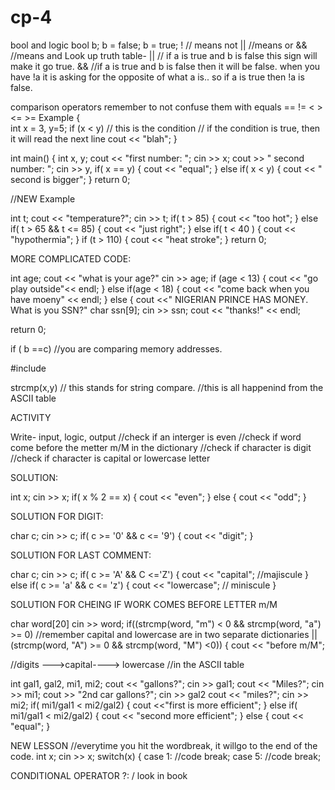 # cp-4
bool and logic
  bool b;
  b = false;
  b = true;
  ! // means not
  || //means or
  && //means and 
Look up truth table- 
|| // if a is true and b is false this sign will make it go true.
&& //if a is true and b is false then it will be false. 
when you have !a it is asking for the opposite of what a is.. so if a is true then !a is false. 

comparison operators remember to not confuse them with equals 
    ==
    !=
    <
    >
    <=
    >=
Example
{    
    int x = 3, y=5;
    if (x < y) // this is the condition
              // if the condition is true, then it will read the next line 
    cout << "blah";
}

int main()
{
  int x, y;
  cout << "first number: ";
  cin >> x;
  cout >> " second number: ";
  cin >> y,
  if( x == y) 
  {
  cout << "equal";
  }
  else if( x < y)
  { 
      cout << " second is bigger";
  }
return 0;


//NEW Example

int t;
cout << "temperature?";
cin >> t;
if( t > 85)
{
  cout << "too hot";
}
else if( t > 65 && t <= 85)
{
cout << "just right";
}
else if( t < 40 )
{
  cout << "hypothermia";
}
  if (t > 110)
{
  cout << "heat stroke";
}
return 0;

MORE COMPLICATED CODE:

int age;
cout << "what is your age?"
cin >> age;
if (age < 13)
{
  cout << "go play outside"<< endl;
}
else if(age < 18)
{
  cout << "come back when you have moeny" << endl;
}
else 
{
  cout <<" NIGERIAN PRINCE HAS MONEY. What is you SSN?"
  char ssn[9];
  cin >> ssn;
  cout << "thanks!" << endl;

return 0;

  
if ( b ==c) //you are comparing memory addresses. 

#include <cstring>

strcmp(x,y) // this stands for string compare. 
            //this is all happenind from the ASCII table 

ACTIVITY 

Write- input, logic, output
  //check if an interger is even
  //check if word come before the metter m/M in the dictionary
  //check if character is digit
  //check if character is capital or lowercase letter
  
SOLUTION:

int x; 
cin >> x;
if( x % 2 == x)
{
  cout << "even";
}
else
{
  cout << "odd";
}

SOLUTION FOR DIGIT:

char c;
cin >> c;
if( c >= '0' && c <= '9')
{
  cout << "digit";
}

SOLUTION FOR LAST COMMENT:

char c;
cin >> c;
if( c >= 'A' && C <='Z')
{
  cout << "capital"; //majiscule 
}
else if( c >= 'a' && c <= 'z')
{
  cout << "lowercase"; // miniscule 
}

SOLUTION FOR CHEING IF WORK COMES BEFORE LETTER m/M

char word[20]
cin >> word;
if((strcmp(word, "m") < 0 && strcmp(word, "a") >= 0) //remember capital and lowercase are in two separate dictionaries
|| (strcmp(word, "A") >= 0 && strcmp(word, "M") <0))
{
  cout << "before m/M";


//digits --->capital---->  lowercase //in the ASCII table 

int gal1, gal2, mi1, mi2;
cout << "gallons?";
cin >> gal1;
cout << "Miles?";
cin >> mi1;
cout >> "2nd car gallons?";
cin >> gal2
cout << "miles?";
cin >> mi2;
if( mi1/gal1 < mi2/gal2)
{
  cout <<"first is more efficient";
}
else if( mi1/gal1 < mi2/gal2)
{
  cout << "second more efficient";
}
else
{
  cout << "equal";
}

NEW LESSON
    //everytime you hit the wordbreak, it willgo to the end of the code. 
int x;
cin >> x;
switch(x)
{
  case 1:
  //code
  break;
case 5:
//code
break;

CONDITIONAL OPERATOR  ?: / look in book 


  
            

  
  
